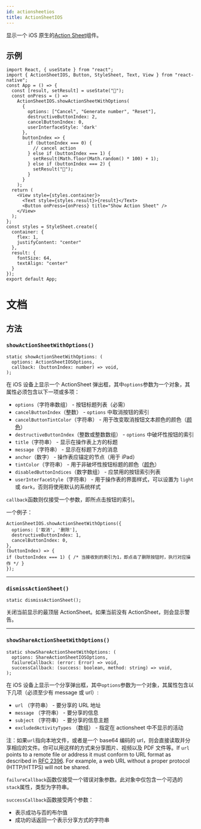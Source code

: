 ```yaml
---
id: actionsheetios
title: ActionSheetIOS
---
```


显示一个 iOS 原生的[Action Sheet](https://developer.apple.com/design/human-interface-guidelines/ios/views/action-sheets/)组件。

## 示例

```SnackPlayer name=ActionSheetIOS&supportedPlatforms=ios
import React, { useState } from "react";
import { ActionSheetIOS, Button, StyleSheet, Text, View } from "react-native";
const App = () => {
  const [result, setResult] = useState("🔮");
  const onPress = () =>
    ActionSheetIOS.showActionSheetWithOptions(
      {
        options: ["Cancel", "Generate number", "Reset"],
        destructiveButtonIndex: 2,
        cancelButtonIndex: 0,
        userInterfaceStyle: 'dark'
      },
      buttonIndex => {
        if (buttonIndex === 0) {
          // cancel action
        } else if (buttonIndex === 1) {
          setResult(Math.floor(Math.random() * 100) + 1);
        } else if (buttonIndex === 2) {
          setResult("🔮");
        }
      }
    );
  return (
    <View style={styles.container}>
      <Text style={styles.result}>{result}</Text>
      <Button onPress={onPress} title="Show Action Sheet" />
    </View>
  );
};
const styles = StyleSheet.create({
  container: {
    flex: 1,
    justifyContent: "center"
  },
  result: {
    fontSize: 64,
    textAlign: "center"
  }
});
export default App;
```

# 文档

## 方法

### `showActionSheetWithOptions()`

```tsx
static showActionSheetWithOptions: (
  options: ActionSheetIOSOptions,
  callback: (buttonIndex: number) => void,
);
```

在 iOS 设备上显示一个 ActionSheet 弹出框，其中`options`参数为一个对象，其属性必须包含以下一项或多项：

- `options`（字符串数组） - 按钮标题列表（必需）
- `cancelButtonIndex`（整数） - `options` 中取消按钮的索引
- `cancelButtonTintColor`（字符串） - 用于改变取消按钮文本颜色的颜色（[颜色](colors)）
- `destructiveButtonIndex`（整数或整数数组） - `options` 中破坏性按钮的索引
- `title`（字符串） - 显示在操作表上方的标题
- `message`（字符串） - 显示在标题下方的消息
- `anchor`（数字） - 操作表应锚定的节点（用于 iPad）
- `tintColor`（字符串） - 用于非破坏性按钮标题的颜色（[颜色](colors)）
- `disabledButtonIndices`（数字数组） - 应禁用的按钮索引列表
- `userInterfaceStyle`（字符串） - 用于操作表的界面样式，可以设置为 `light` 或 `dark`，否则将使用默认的系统样式
  
`callback`函数则仅接受一个参数，即所点击按钮的索引。

一个例子：

```
ActionSheetIOS.showActionSheetWithOptions({
  options: ['取消', '删除'],
  destructiveButtonIndex: 1,
  cancelButtonIndex: 0,
},
(buttonIndex) => {
if (buttonIndex === 1) { /* 当接收到的索引为1，即点击了删除按钮时，执行对应操作 */ }
});
```

---

### `dismissActionSheet()`

```tsx
static dismissActionSheet();
```

关闭当前显示的最顶层 ActionSheet。如果当前没有 ActionSheet，则会显示警告。

---

### `showShareActionSheetWithOptions()`

```tsx
static showShareActionSheetWithOptions: (
  options: ShareActionSheetIOSOptions,
  failureCallback: (error: Error) => void,
  successCallback: (success: boolean, method: string) => void,
);
```

在 iOS 设备上显示一个分享弹出框，其中`options`参数为一个对象，其属性包含以下几项（必须至少有 message 或 url）:

- `url` （字符串） - 要分享的 URL 地址
- `message` （字符串） - 要分享的信息
- `subject` （字符串） - 要分享的信息主题
- `excludedActivityTypes` （数组） - 指定在 actionsheet 中不显示的活动

注：如果`url`指向本地文件，或者是一个 base64 编码的 url，则会直接读取并分享相应的文件。你可以用这样的方式来分享图片、视频以及 PDF 文件等。If `url` points to a remote file or address it must conform to URL format as described in [RFC 2396](https://www.ietf.org/rfc/rfc2396.txt). For example, a web URL without a proper protocol (HTTP/HTTPS) will not be shared.

`failureCallback`函数仅接受一个错误对象参数。此对象中仅包含一个可选的`stack`属性，类型为字符串。

`successCallback`函数接受两个参数：

- 表示成功与否的布尔值
- 成功的话返回一个表示分享方式的字符串
